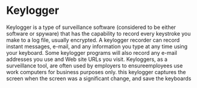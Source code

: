 # Keylogger
Keylogger is a type of surveillance software (considered to be either software or spyware) that has the capability to record every keystroke you make to a log file, usually encrypted. A keylogger recorder can record instant messages, e-mail, and any information you type at any time using your keyboard. Some keylogger programs will also record any e-mail addresses you use and Web site URLs you visit. Keyloggers, as a surveillance tool, are often used by employers to ensureemployees use work computers for business purposes only. this keylogger captures the screen when the screen was a significant change, and save the keyboards
